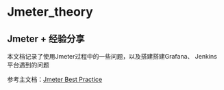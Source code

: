 # Jmeter_theory
##  Jmeter + 经验分享
本文档记录了使用Jmeter过程中的一些问题，以及搭建搭建Grafana、 Jenkins 平台遇到的问题

参考主文档：[Jmeter Best Practice](./Jmeter+.md)

